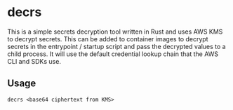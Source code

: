 # decrs

This is a simple secrets decryption tool written in Rust and uses AWS KMS to decrypt secrets.  This can be added to container images to decrypt secrets in the entrypoint / startup script and pass the decrypted values to a child process.  It will use the default credential lookup chain that the AWS CLI and SDKs use.

## Usage

```
decrs <base64 ciphertext from KMS>
```